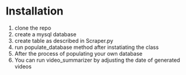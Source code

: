 # Installation
1. clone the repo
2. create a mysql database 
3. create table as described in Scraper.py
4. run populate_database method after instatiating the class 
5. After the process of populating your own database 
6. You can run video_summarizer by adjusting the date of generated videos


